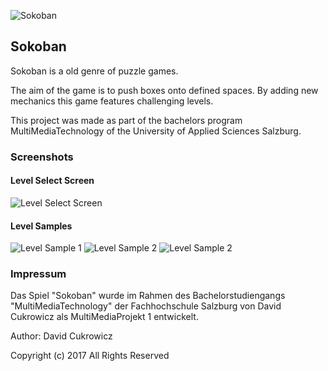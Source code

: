 ![Sokoban](https://user-images.githubusercontent.com/6980745/32143569-bf1718ba-bcab-11e7-803d-90c7366b3603.png)

## Sokoban ##
Sokoban is a old genre of puzzle games.

The aim of the game is to push boxes onto defined spaces.
By adding new mechanics this game features challenging levels.

This project was made as part of the bachelors program MultiMediaTechnology of the University of Applied Sciences Salzburg.

### Screenshots ###
#### Level Select Screen ####
![Level Select Screen](https://user-images.githubusercontent.com/6980745/32143574-c256aa90-bcab-11e7-8885-b09669402f5e.PNG)

#### Level Samples ####
![Level Sample 1](https://user-images.githubusercontent.com/6980745/32143571-c1d51976-bcab-11e7-9bba-5b2e8d1a363c.PNG)
![Level Sample 2](https://user-images.githubusercontent.com/6980745/32143572-c1f1c6ac-bcab-11e7-8c78-761224dff64c.PNG)
![Level Sample 2](https://user-images.githubusercontent.com/6980745/32143573-c214f294-bcab-11e7-899b-93f91f07ec61.PNG)

### Impressum ###

Das Spiel "Sokoban" wurde im Rahmen des Bachelorstudiengangs "MultiMediaTechnology" der
Fachhochschule Salzburg von David Cukrowicz als MultiMediaProjekt 1 entwickelt.

Author: David Cukrowicz

Copyright (c) 2017 All Rights Reserved  
